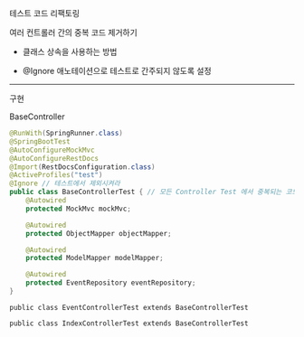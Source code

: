 
테스트 코드 리팩토링

여러 컨트롤러 간의 중복 코드 제거하기

- 클래스 상속을 사용하는 방법

- @Ignore 애노테이션으로 테스트로 간주되지 않도록 설정

---

구현

BaseController

```java
@RunWith(SpringRunner.class)
@SpringBootTest
@AutoConfigureMockMvc
@AutoConfigureRestDocs
@Import(RestDocsConfiguration.class)
@ActiveProfiles("test")
@Ignore // 테스트에서 제외시켜라
public class BaseControllerTest { // 모든 Controller Test 에서 중복되는 코드를 따로 분리해서 상속
    @Autowired
    protected MockMvc mockMvc;

    @Autowired
    protected ObjectMapper objectMapper;

    @Autowired
    protected ModelMapper modelMapper;

    @Autowired
    protected EventRepository eventRepository;
}
```

`public class EventControllerTest extends BaseControllerTest`

`public class IndexControllerTest extends BaseControllerTest `



